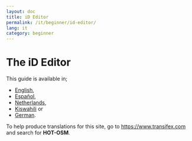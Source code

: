 ```yaml
---
layout: doc
title: iD Editor
permalink: /it/beginner/id-editor/
lang: it
category: beginner
---
```


The iD Editor
=============

This guide is available in;  
-  [English](/en/beginner/id-editor/),  
-  [Español](/es/beginner/id-editor/),  
-  [Netherlands](/nl/beginner/id-editor/), 
-  [Kiswahili](/sw/beginner/id-editor/) or  
-  [German](/de/beginner/id-editor/).  


To help produce translations for this site, go to <https://www.transifex.com> and search for **HOT-OSM**.
